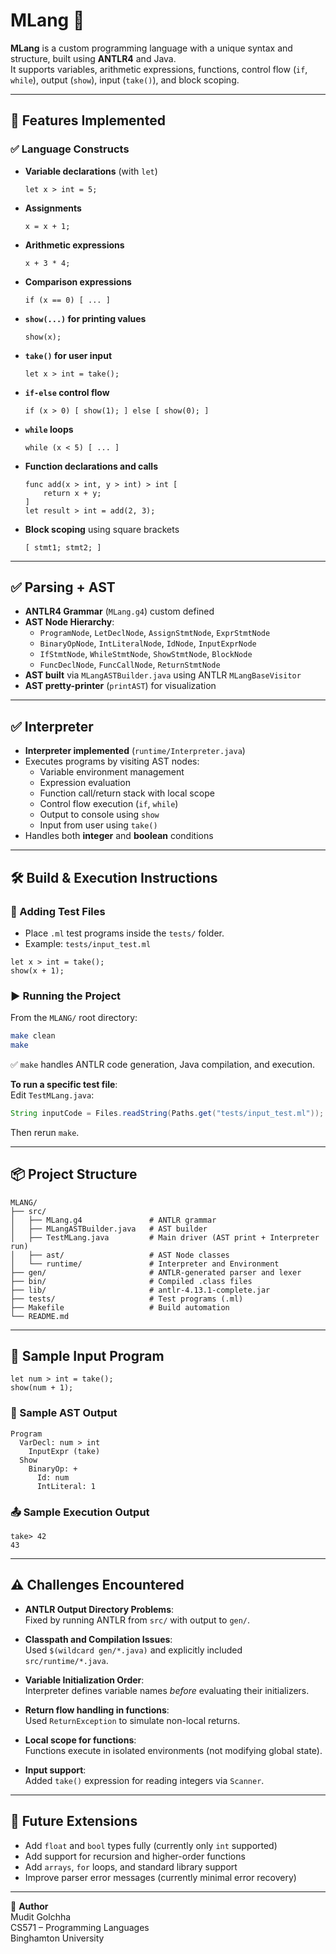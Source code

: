 
# MLang 🧠

**MLang** is a custom programming language with a unique syntax and structure, built using **ANTLR4** and Java.  
It supports variables, arithmetic expressions, functions, control flow (`if`, `while`), output (`show`), input (`take()`), and block scoping.

---

## 🚀 Features Implemented

### ✅ Language Constructs
- **Variable declarations** (with `let`)
  ```mlang
  let x > int = 5;
  ```

- **Assignments**
  ```mlang
  x = x + 1;
  ```

- **Arithmetic expressions**
  ```mlang
  x + 3 * 4;
  ```

- **Comparison expressions**
  ```mlang
  if (x == 0) [ ... ]
  ```

- **`show(...)` for printing values**
  ```mlang
  show(x);
  ```

- **`take()` for user input**
  ```mlang
  let x > int = take();
  ```

- **`if-else` control flow**
  ```mlang
  if (x > 0) [ show(1); ] else [ show(0); ]
  ```

- **`while` loops**
  ```mlang
  while (x < 5) [ ... ]
  ```

- **Function declarations and calls**
  ```mlang
  func add(x > int, y > int) > int [
      return x + y;
  ]
  let result > int = add(2, 3);
  ```

- **Block scoping** using square brackets
  ```mlang
  [ stmt1; stmt2; ]
  ```

---

## ✅ Parsing + AST
- **ANTLR4 Grammar** (`MLang.g4`) custom defined
- **AST Node Hierarchy**:
  - `ProgramNode`, `LetDeclNode`, `AssignStmtNode`, `ExprStmtNode`
  - `BinaryOpNode`, `IntLiteralNode`, `IdNode`, `InputExprNode`
  - `IfStmtNode`, `WhileStmtNode`, `ShowStmtNode`, `BlockNode`
  - `FuncDeclNode`, `FuncCallNode`, `ReturnStmtNode`
- **AST built** via `MLangASTBuilder.java` using ANTLR `MLangBaseVisitor`
- **AST pretty-printer** (`printAST`) for visualization

---

## ✅ Interpreter
- **Interpreter implemented** (`runtime/Interpreter.java`)
- Executes programs by visiting AST nodes:
  - Variable environment management
  - Expression evaluation
  - Function call/return stack with local scope
  - Control flow execution (`if`, `while`)
  - Output to console using `show`
  - Input from user using `take()`
- Handles both **integer** and **boolean** conditions

---

## 🛠️ Build & Execution Instructions

### 📂 Adding Test Files
- Place `.ml` test programs inside the `tests/` folder.
- Example: `tests/input_test.ml`

```mlang
let x > int = take();
show(x + 1);
```

### ▶️ Running the Project

From the `MLANG/` root directory:

```bash
make clean
make
```

✅ `make` handles ANTLR code generation, Java compilation, and execution.

**To run a specific test file**:  
Edit `TestMLang.java`:

```java
String inputCode = Files.readString(Paths.get("tests/input_test.ml"));
```

Then rerun `make`.

---

## 📦 Project Structure

```
MLANG/
├── src/
│   ├── MLang.g4               # ANTLR grammar
│   ├── MLangASTBuilder.java   # AST builder
│   ├── TestMLang.java         # Main driver (AST print + Interpreter run)
│   ├── ast/                   # AST Node classes
│   └── runtime/               # Interpreter and Environment
├── gen/                       # ANTLR-generated parser and lexer
├── bin/                       # Compiled .class files
├── lib/                       # antlr-4.13.1-complete.jar
├── tests/                     # Test programs (.ml)
├── Makefile                   # Build automation
└── README.md
```

---

## 🧪 Sample Input Program

```mlang
let num > int = take();
show(num + 1);
```

### 📖 Sample AST Output

```
Program
  VarDecl: num > int
    InputExpr (take)
  Show
    BinaryOp: +
      Id: num
      IntLiteral: 1
```

### 📤 Sample Execution Output

```
take> 42
43
```

---

## ⚠️ Challenges Encountered

- **ANTLR Output Directory Problems**:  
  Fixed by running ANTLR from `src/` with output to `gen/`.

- **Classpath and Compilation Issues**:  
  Used `$(wildcard gen/*.java)` and explicitly included `src/runtime/*.java`.

- **Variable Initialization Order**:  
  Interpreter defines variable names *before* evaluating their initializers.

- **Return flow handling in functions**:  
  Used `ReturnException` to simulate non-local returns.

- **Local scope for functions**:  
  Functions execute in isolated environments (not modifying global state).

- **Input support**:  
  Added `take()` expression for reading integers via `Scanner`.

---

## 📜 Future Extensions
- Add `float` and `bool` types fully (currently only `int` supported)
- Add support for recursion and higher-order functions
- Add `arrays`, `for` loops, and standard library support
- Improve parser error messages (currently minimal error recovery)

---

🧠 **Author**  
Mudit Golchha  
CS571 – Programming Languages  
Binghamton University
